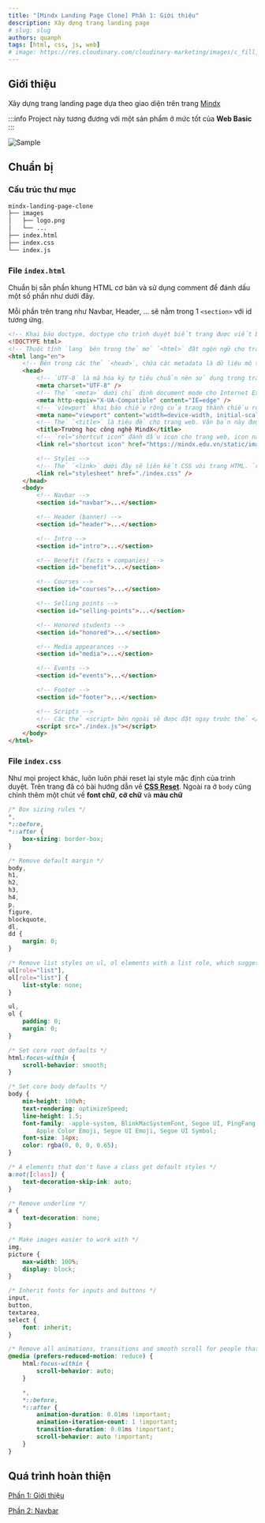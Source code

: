 ```yaml
---
title: "[Mindx Landing Page Clone] Phần 1: Giới thiệu"
description: Xây dựng trang landing page
# slug: slug
authors: quanph
tags: [html, css, js, web]
# image: https://res.cloudinary.com/cloudinary-marketing/images/c_fill,w_807/f_auto,q_auto/v1649718594/Web_Assets/blog/working_with_css_22218720ab/working_with_css_22218720ab-jpg?_i=AA
---
```


## Giới thiệu

Xây dựng trang landing page dựa theo giao diện trên trang [Mindx](https://mindx.edu.vn/)

:::info
Project này tương đương với một sản phẩm ở mức tốt của **Web Basic**
:::

<!-- truncate -->

![Sample](./img/sample.jpeg)

## Chuẩn bị

### Cấu trúc thư mục

```bash
mindx-landing-page-clone
├── images
│   ├── logo.png
│   └── ...
├── index.html
├── index.css
└── index.js
```

### File `index.html`

Chuẩn bị sẵn phần khung HTML cơ bản và sử dụng comment để đánh dấu một số phần như dưới đây.

Mỗi phần trên trang như Navbar, Header, ... sẽ nằm trong 1 `<section>` với id tương ứng.

```html
<!-- Khai báo doctype, doctype cho trình duyệt biết trang được viết bằng phiên bản HTML nào. -->
<!DOCTYPE html>
<!-- Thuộc tính `lang` bên trong thẻ mở `<html>` đặt ngôn ngữ cho trang. Screen reader cũng sẽ dựa vào thuộc tính này để đọc và phát âm đúng cách -->
<html lang="en">
    <!-- Bên trong các thẻ `<head>`, chứa các metadata là dữ liệu mô tả cho trang web. -->
    <head>
        <!-- `UTF-8` là mã hóa ký tự tiêu chuẩn nên sử dụng trong trang web. Đây thường sẽ là thẻ `<meta>` đầu tiên được hiển thị trong thẻ `<head>`. -->
        <meta charset="UTF-8" />
        <!-- Thẻ `<meta>` dưới chỉ định document mode cho Internet Explorer. `IE=edge` là chế độ được hỗ trợ cao nhất. -->
        <meta http-equiv="X-UA-Compatible" content="IE=edge" />
        <!-- `viewport` khai báo chiều rộng của trang thành chiều rộng của kích thước màn hình của thiết bị. Nếu thiết bị di động rộng 600px thì cửa sổ trình duyệt cũng sẽ rộng 600px. `initial-scale` kiểm soát mức zoom của trang. Giá trị 1 cho `initial-scale` ngăn trình duyệt tự zoom. -->
        <meta name="viewport" content="width=device-width, initial-scale=1.0" />
        <!-- Thẻ `<title>` là tiêu đề cho trang web. Văn bản này được hiển thị trên thanh tiêu đề của trình duyệt. -->
        <title>Trường học công nghệ MindX</title>
        <!-- `rel="shortcut icon" đánh dấu icon cho trang web, icon này hiển thị cạnh tiêu đề trang trên thanh tiêu đề của trình duyệt` -->
        <link rel="shortcut icon" href="https://mindx.edu.vn/static/images/favicon.png" type="image/x-icon" />

        <!-- Styles -->
        <!-- Thẻ `<link>` dưới đây sẽ liên kết CSS với trang HTML. `rel="stylesheet"` xác định mối quan hệ giữa tệp HTML và external stylesheet. -->
        <link rel="stylesheet" href="./index.css" />
    </head>
    <body>
        <!-- Navbar -->
        <section id="navbar">...</section>

        <!-- Header (banner) -->
        <section id="header">...</section>

        <!-- Intro -->
        <section id="intro">...</section>

        <!-- Benefit (facts + companies) -->
        <section id="benefit">...</section>

        <!-- Courses -->
        <section id="courses">...</section>

        <!-- Selling points -->
        <section id="selling-points">...</section>

        <!-- Honored students -->
        <section id="honored">...</section>

        <!-- Media appearances -->
        <section id="media">...</section>

        <!-- Events -->
        <section id="events">...</section>

        <!-- Footer -->
        <section id="footer">...</section>

        <!-- Scripts -->
        <!-- Các thẻ <script> bên ngoài sẽ được đặt ngay trước thẻ </body> kết thúc. Đây là nơi liên kết mã JavaScript bên ngoài vào trang. -->
        <script src="./index.js"></script>
    </body>
</html>
```

### File `index.css`

Như mọi project khác, luôn luôn phải reset lại style mặc định của trình duyệt. Trên trang đã có bài hướng dẫn về [**CSS Reset**](./../css-reset.md). Ngoài ra ở `body` cũng chỉnh thêm một chút về **font chữ**, **cỡ chữ** và **màu chữ**

```css
/* Box sizing rules */
*,
*::before,
*::after {
    box-sizing: border-box;
}

/* Remove default margin */
body,
h1,
h2,
h3,
h4,
p,
figure,
blockquote,
dl,
dd {
    margin: 0;
}

/* Remove list styles on ul, ol elements with a list role, which suggests default styling will be removed */
ul[role="list"],
ol[role="list"] {
    list-style: none;
}

ul,
ol {
    padding: 0;
    margin: 0;
}

/* Set core root defaults */
html:focus-within {
    scroll-behavior: smooth;
}

/* Set core body defaults */
body {
    min-height: 100vh;
    text-rendering: optimizeSpeed;
    line-height: 1.5;
    font-family: -apple-system, BlinkMacSystemFont, Segoe UI, PingFang SC, Hiragino Sans GB, Microsoft YaHei, Helvetica Neue, Helvetica, Arial, sans-serif,
        Apple Color Emoji, Segoe UI Emoji, Segoe UI Symbol;
    font-size: 14px;
    color: rgba(0, 0, 0, 0.65);
}

/* A elements that don't have a class get default styles */
a:not([class]) {
    text-decoration-skip-ink: auto;
}

/* Remove underline */
a {
    text-decoration: none;
}

/* Make images easier to work with */
img,
picture {
    max-width: 100%;
    display: block;
}

/* Inherit fonts for inputs and buttons */
input,
button,
textarea,
select {
    font: inherit;
}

/* Remove all animations, transitions and smooth scroll for people that prefer not to see them */
@media (prefers-reduced-motion: reduce) {
    html:focus-within {
        scroll-behavior: auto;
    }

    *,
    *::before,
    *::after {
        animation-duration: 0.01ms !important;
        animation-iteration-count: 1 !important;
        transition-duration: 0.01ms !important;
        scroll-behavior: auto !important;
    }
}
```

## Quá trình hoàn thiện

[Phần 1: Giới thiệu](./part-1.md)

[Phần 2: Navbar](./part-2.md)
